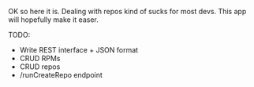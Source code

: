 OK so here it is.  Dealing with repos kind of sucks for most devs.  This app will hopefully make it easer.

TODO:
- Write REST interface + JSON format
- CRUD RPMs
- CRUD repos
- /runCreateRepo endpoint
